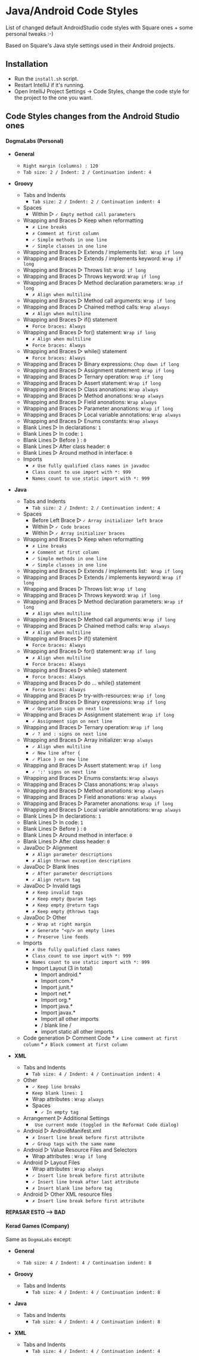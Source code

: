 Java/Android Code Styles
================

List of changed default AndroidStudio code styles with Square ones + some personal tweaks :-)

Based on Square's Java style settings used in their Android projects.

Installation
------------
* Run the `install.sh` script.
* Restart IntelliJ if it's running.
* Open IntelliJ Project Settings -> Code Styles, change the code style for the
   project to the one you want.

Code Styles changes from the Android Studio ones
------------------------------------------------

#### DogmaLabs (Personal)

* __General__
   * `Right margin (columns) : 120`
   * `Tab size: 2 / Indent: 2 / Continuation indent: 4`

* __Groovy__
   * Tabs and Indents
      * `Tab size: 2 / Indent: 2 / Continuation indent: 4`
   * Spaces
      * Within ▻ `✓ Empty method call parameters`
   * Wrapping and Braces ▻ Keep when reformatting
      * `✗ Line breaks`
      * `✗ Comment at first column`
      * `✓ Simple methods in one line`
      * `✓ Simple classes in one line`
   * Wrapping and Braces ▻ Extends / implements list: ` Wrap if long`
   * Wrapping and Braces ▻ Extends / implements keyword: `Wrap if long`
   * Wrapping and Braces ▻ Throws list: `Wrap if long`
   * Wrapping and Braces ▻ Throws keyword: `Wrap if long`
   * Wrapping and Braces ▻ Method declaration parameters: `Wrap if long`
      * `✗ Align when multiline`
   * Wrapping and Braces ▻ Method call arguments: `Wrap if long`
   * Wrapping and Braces ▻ Chained method calls: `Wrap always`
      * `✗ Align when multiline`
   * Wrapping and Braces ▻ if() statement
      * `Force braces: Always`
   * Wrapping and Braces ▻ for() statement: `Wrap if long`
      * `✗ Align when multiline`
      * `Force braces: Always`
   * Wrapping and Braces ▻ while() statement
      * `Force braces: Always`
   * Wrapping and Braces ▻ Binary expressions: `Chop down if long`
   * Wrapping and Braces ▻ Assignment statement: `Wrap if long`
   * Wrapping and Braces ▻ Ternary operation: `Wrap if long`
   * Wrapping and Braces ▻ Assert statement: `Wrap if long`
   * Wrapping and Braces ▻ Class anonations: `Wrap always`
   * Wrapping and Braces ▻ Method anonations: `Wrap always`
   * Wrapping and Braces ▻ Field anonations: `Wrap always`
   * Wrapping and Braces ▻ Parameter anonations: `Wrap if long`
   * Wrapping and Braces ▻ Local variable annotations: `Wrap always`
   * Wrapping and Braces ▻ Enums constants: `Wrap always`
   * Blank Lines ▻ In declarations: `1`
   * Blank Lines ▻ In code: `1`
   * Blank Lines ▻ Before } : `0`
   * Blank Lines ▻ After class header: `0`
   * Blank Lines ▻ Around method in interface: `0`
   * Imports
      * `✗ Use fully qualified class names in javadoc`
      * `Class count to use import with *: 999`
      * `Names count to use static import with *: 999`

* __Java__
   * Tabs and Indents
      * `Tab size: 2 / Indent: 2 / Continuation indent: 4`
   * Spaces
      * Before Left Brace ▻ `✓ Array initializer left brace`
      * Within ▻ `✓ Code braces`
      * Within ▻ `✓ Array initializer braces`
   * Wrapping and Braces ▻ Keep when reformatting
      * `✗ Line breaks`
      * `✗ Comment at first column`
      * `✓ Simple methods in one line`
      * `✓ Simple classes in one line`
   * Wrapping and Braces ▻ Extends / implements list: ` Wrap if long`
   * Wrapping and Braces ▻ Extends / implements keyword: `Wrap if long`
   * Wrapping and Braces ▻ Throws list: `Wrap if long`
   * Wrapping and Braces ▻ Throws keyword: `Wrap if long`
   * Wrapping and Braces ▻ Method declaration parameters: `Wrap if long`
      * `✗ Align when multiline`
   * Wrapping and Braces ▻ Method call arguments: `Wrap if long`
   * Wrapping and Braces ▻ Chained method calls: `Wrap always`
      * `✗ Align when multiline`
   * Wrapping and Braces ▻ if() statement
      * `Force braces: Always`
   * Wrapping and Braces ▻ for() statement: `Wrap if long`
      * `✗ Align when multiline`
      * `Force braces: Always`
   * Wrapping and Braces ▻ while() statement
      * `Force braces: Always`
   * Wrapping and Braces ▻ do ... while() statement
      * `Force braces: Always`
   * Wrapping and Braces ▻ try-with-resources: `Wrap if long`
   * Wrapping and Braces ▻ Binary expressions: `Wrap if long`
      * `✓ Operation sign on next line`
   * Wrapping and Braces ▻ Assignment statement: `Wrap if long`
      * `✓ Assignment sign on next line`
   * Wrapping and Braces ▻ Ternary operation: `Wrap if long`
      * `✓ ? and : signs on next line`
   * Wrapping and Braces ▻ Array initializer: `Wrap always`
      * `✓ Align when multiline` 
      * `✓ New line after {`
      * `✓ Place } on new line`
   * Wrapping and Braces ▻ Assert statement: `Wrap if long`
      * `✓ ':' signs on next line`
   * Wrapping and Braces ▻ Enums constants: `Wrap always`
   * Wrapping and Braces ▻ Class anonations: `Wrap always`
   * Wrapping and Braces ▻ Method anonations: `Wrap always`
   * Wrapping and Braces ▻ Field anonations: `Wrap always`
   * Wrapping and Braces ▻ Parameter anonations: `Wrap if long`
   * Wrapping and Braces ▻ Local variable annotations: `Wrap always`
   * Blank Lines ▻ In declarations: `1`
   * Blank Lines ▻ In code: `1`
   * Blank Lines ▻ Before } : `0`
   * Blank Lines ▻ Around method in interface: `0`
   * Blank Lines ▻ After class header: `0`
   * JavaDoc ▻ Alignment
      * `✗ Align parameter descriptions`
      * `✗ Align thrown exception descriptions`
   * JavaDoc ▻ Blank lines
      * `✓ After parameter descriptions`
      * `✓ Align return tag`
   * JavaDoc ▻ Invalid tags
      * `✗ Keep invalid tags`
      * `✗ Keep empty @param tags`
      * `✗ Keep empty @return tags`
      * `✗ Keep empty @throws tags`
   * JavaDoc ▻ Other
      * `✓ Wrap at right margin`
      * `✗ Generate "<p/> on empty lines`
      * `✓ Preserve line feeds`
   * Imports
      * `✗ Use fully qualified class names`
      * `Class count to use import with *: 999`
      * `Names count to use static import with *: 999`
      * Import Layout (3 in total)
         * Import android.*
         * Import com.*
         * Import junit.*
         * Import net.*
         * Import org.*
         * Import java.*
         * Import javax.*
         * Import all other imports
         * / blank line /
         * import static  all other imports
   * Code generation ▻ Comment Code
         * `✗ Line comment at first column`
         * `✗ Block comment at first column`

* __XML__
   * Tabs and Indents
      * `Tab size: 4 / Indent: 4 / Continuation indent: 4`
   * Other
      * `✓ Keep line breaks`
      * `Keep blank lines: 1`
      * Wrap attributes : `Wrap always`
      * Spaces
         * `✓ In empty tag`
   * Arrangement ▻ Additional Settings
      * ` Use current mode (toggled in the Reformat Code dialog)`
   * Android ▻ AndroidManifest.xml
      * `✗ Insert line break before first attribute`
      * `✓ Group tags with the same name`
   * Android ▻ Value Resource Files and Selectors
      * Wrap attributes : `Wrap if long`
   * Android ▻ Layout Files
      * Wrap attributes : `Wrap always`
      * `✓ Insert line break before first attribute`
      * `✓ Insert line break after last attribute`
      * `✗ Insert blank line before tag`
   * Android ▻ Other XML resource files
      * `✗ Insert line break before first attribute`




__REPASAR ESTO --> BAD__

#### Kerad Games (Company)

Same as `DogmaLabs` except:

* __General__
   * `Tab size: 4 / Indent: 4 / Continuation indent: 8`
   
* __Groovy__
   * Tabs and Indents
      * `Tab size: 4 / Indent: 4 / Continuation indent: 8`

* __Java__
   * Tabs and Indents
      * `Tab size: 4 / Indent: 4 / Continuation indent: 8`

* __XML__
   * Tabs and Indents
      * `Tab size: 4 / Indent: 4 / Continuation indent: 4`

